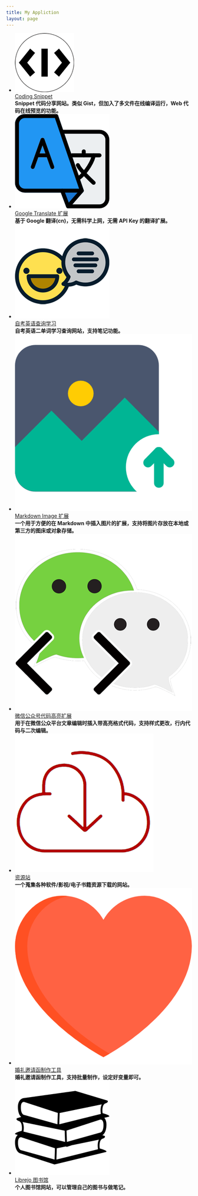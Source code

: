 ```yaml
---
title: My Appliction
layout: page
---
```


<style>
.post ul{
    list-style: none;
    padding: 0;
    flex-wrap: wrap;
    display: flex;
    justify-content: space-between;
}
.post ul>li {
    width: 12%;
    position: relative;
    text-align: center;
}
.post ul>li img {
    width: 90%;
    margin: 5%;
}
.post ul>li strong {
    font-weight: normal;
    position: absolute;
    width: 200px;
    background: rgba(254, 252, 253, .9);
    border: 1px solid #5d5c5f;
    padding: 1em;
    display: none;
    top: 50%;
    left: 50%;
    z-index: 2;
}
.post ul>li:hover strong {
    display: block;
}
.post ul>li a {
    overflow: hidden;
    text-overflow: ellipsis;
    white-space: nowrap;
    display: inline-block;
    width: 100%;
    font-size: .4em;
}
.post ul>li br {
    display: none;
}
</style>

- ![code-snippet](/media/files/app/code-snippet.png)  
  [Coding Snippet](https://code-snippet.cn)  
  **Snippet 代码分享网站。类似 Gist，但加入了多文件在线编译运行，Web 代码在线预览的功能。**
- ![google-translate](/media/files/app/google-translate.png)  
  [Google Translate 扩展](https://marketplace.visualstudio.com/items?itemName=hancel.google-translate)  
  **基于 Google 翻译(cn)，无需科学上网，无需 API Key 的翻译扩展。**
- ![English](/media/files/app/eng.png)  
  [自考英语查询学习](https://eng.sxisa.com)  
  **自考英语二单词学习查询网站，支持笔记功能。**
- ![markdown-image](/media/files/app/markdown-image.png)  
  [Markdown Image 扩展](https://marketplace.visualstudio.com/items?itemName=hancel.markdown-image)  
  **一个用于方便的在 Markdown 中插入图片的扩展，支持将图片存放在本地或第三方的图床或对象存储。**
- ![weixin-code](/media/files/app/weixin-code.png)  
  [微信公众号代码高亮扩展](https://chrome.google.com/webstore/detail/kbiedhbfjcadjlajanccenpiicgdbfaf)  
  **用于在微信公众平台文章编辑时插入带高亮格式代码，支持样式更改，行内代码与二次编辑。**
- ![Resource](/media/files/app/res.png)  
  [资源站](https://res.sxisa.com)  
  **一个蒐集各种软件/影视/电子书籍资源下载的网站。**
- ![Invitation Card Maker](media/files/app/love.png)  
  [婚礼邀请函制作工具](http://marry.git.hancel.org/)  
  **婚礼邀请函制作工具，支持批量制作，设定好变量即可。**
- ![Librejo](media/files/app/librejo.png)  
  [Librejo 图书馆](https://librejo.cn/)  
  **个人图书馆网站，可以管理自己的图书与做笔记。**





